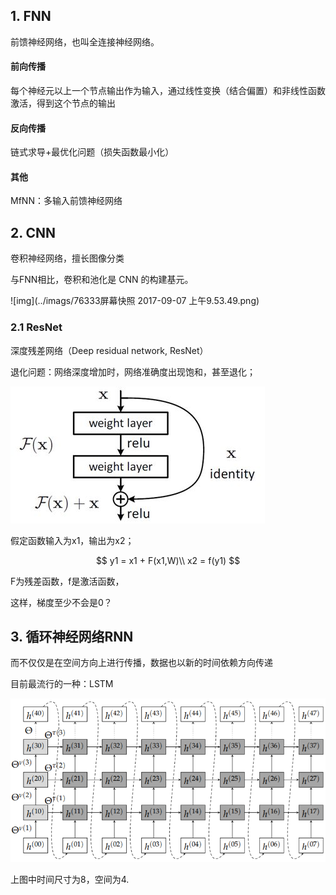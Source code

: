## 1. FNN

前馈神经网络，也叫全连接神经网络。

#### 前向传播

每个神经元以上一个节点输出作为输入，通过线性变换（结合偏置）和非线性函数激活，得到这个节点的输出

#### 反向传播

链式求导+最优化问题（损失函数最小化）

#### 其他

MfNN：多输入前馈神经网络



## 2. CNN

卷积神经网络，擅长图像分类

与FNN相比，卷积和池化是 CNN 的构建基元。

![img](../imags/76333屏幕快照 2017-09-07 上午9.53.49.png)



### 2.1 ResNet

深度残差网络（Deep residual network, ResNet）

退化问题：网络深度增加时，网络准确度出现饱和，甚至退化；

![img](../imags/v2-252e6d9979a2a91c2d3033b9b73eb69f_720w.jpg)

假定函数输入为x1，输出为x2；

$$
y1 = x1 + F(x1,W)\\
x2 = f(y1)
$$

F为残差函数，f是激活函数，

这样，梯度至少不会是0？

## 3. 循环神经网络RNN

而不仅仅是在空间方向上进行传播，数据也以新的时间依赖方向传递

目前最流行的一种：LSTM

![img](../imags/5624620170907094557.png)

上图中时间尺寸为8，空间为4.